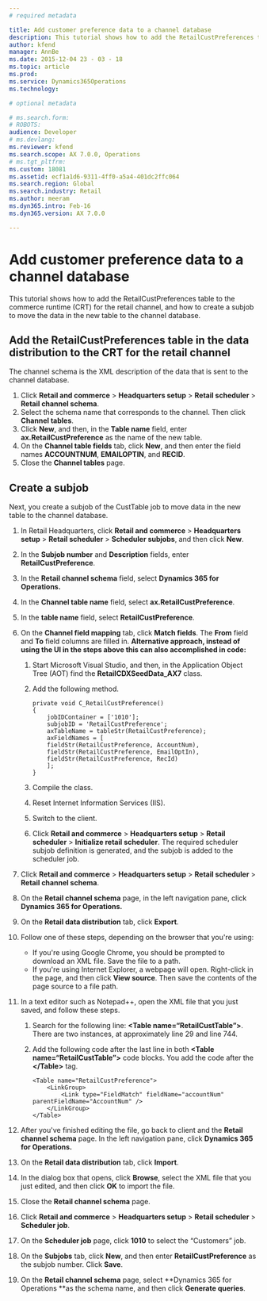 ```yaml
---
# required metadata

title: Add customer preference data to a channel database
description: This tutorial shows how to add the RetailCustPreferences table to the commerce runtime (CRT) for the retail channel, and how to create a subjob to move the data in the new table to the channel database.
author: kfend
manager: AnnBe
ms.date: 2015-12-04 23 - 03 - 18
ms.topic: article
ms.prod: 
ms.service: Dynamics365Operations
ms.technology: 

# optional metadata

# ms.search.form: 
# ROBOTS: 
audience: Developer
# ms.devlang: 
ms.reviewer: kfend
ms.search.scope: AX 7.0.0, Operations
# ms.tgt_pltfrm: 
ms.custom: 18081
ms.assetid: ecf1a1d6-9311-4ff0-a5a4-401dc2ffc064
ms.search.region: Global
ms.search.industry: Retail
ms.author: meeram
ms.dyn365.intro: Feb-16
ms.dyn365.version: AX 7.0.0

---
```


# Add customer preference data to a channel database

This tutorial shows how to add the RetailCustPreferences table to the commerce runtime (CRT) for the retail channel, and how to create a subjob to move the data in the new table to the channel database.

Add the RetailCustPreferences table in the data distribution to the CRT for the retail channel
----------------------------------------------------------------------------------------------

The channel schema is the XML description of the data that is sent to the channel database.

1.  Click **Retail and commerce** &gt; **Headquarters setup** &gt; **Retail scheduler** &gt; **Retail channel schema**.
2.  Select the schema name that corresponds to the channel. Then click **Channel tables**.
3.  Click **New**, and then, in the **Table name** field, enter **ax.RetailCustPreference** as the name of the new table.
4.  On the **Channel table fields** tab, click **New**, and then enter the field names **ACCOUNTNUM**, **EMAILOPTIN**, and **RECID**.
5.  Close the **Channel tables** page.

## Create a subjob
Next, you create a subjob of the CustTable job to move data in the new table to the channel database.

1.  In Retail Headquarters, click **Retail and commerce** &gt; **Headquarters setup** &gt; **Retail scheduler** &gt; **Scheduler subjobs**, and then click **New**.
2.  In the **Subjob number** and **Description** fields, enter **RetailCustPreference**.
3.  In the **Retail channel schema** field, select **Dynamics 365 for Operations.**
4.  In the **Channel table name** field, select **ax.RetailCustPreference**.
5.  In the **table name** field, select **RetailCustPreference**.
6.  On the **Channel field mapping** tab, click **Match fields**. The **From** field and **To** field columns are filled in. **Alternative approach, instead of using the UI in the steps above this can also accomplished in code:**
    1.  Start Microsoft Visual Studio, and then, in the Application Object Tree (AOT) find the **RetailCDXSeedData\_AX7** class.
    2.  Add the following method.

            private void C_RetailCustPreference()
            {
                jobIDContainer = ['1010'];
                subjobID = 'RetailCustPreference';
                axTableName = tableStr(RetailCustPreference);
                axFieldNames = [
                fieldStr(RetailCustPreference, AccountNum),
                fieldStr(RetailCustPreference, EmailOptIn),
                fieldStr(RetailCustPreference, RecId)
                ];
            }

    3.  Compile the class.
    4.  Reset Internet Information Services (IIS).
    5.  Switch to the client.
    6.  Click **Retail and commerce** &gt; **Headquarters setup** &gt; **Retail scheduler** &gt; **Initialize retail scheduler**. The required scheduler subjob definition is generated, and the subjob is added to the scheduler job.

7.  Click **Retail and commerce** &gt; **Headquarters setup** &gt; **Retail scheduler** &gt; **Retail channel schema**.
8.  On the **Retail channel schema** page, in the left navigation pane, click **Dynamics 365 for Operations.**
9.  On the **Retail data distribution** tab, click **Export**.
10. Follow one of these steps, depending on the browser that you're using:
    -   If you're using Google Chrome, you should be prompted to download an XML file. Save the file to a path.
    -   If you're using Internet Explorer, a webpage will open. Right-click in the page, and then click **View source**. Then save the contents of the page source to a file path.

11. In a text editor such as Notepad++, open the XML file that you just saved, and follow these steps.
    1.  Search for the following line: **&lt;Table name=“RetailCustTable”&gt;**. There are two instances, at approximately line 29 and line 744.
    2.  Add the following code after the last line in both **&lt;Table name=“RetailCustTable”&gt;** code blocks. You add the code after the **&lt;/Table&gt;** tag.

            <Table name="RetailCustPreference">
                <LinkGroup>
                    <Link type="FieldMatch" fieldName="accountNum" parentFieldName="AccountNum" />
                </LinkGroup>
            </Table>

12. After you've finished editing the file, go back to client and the **Retail channel schema** page. In the left navigation pane, click **Dynamics 365 for Operations.**
13. On the **Retail data distribution** tab, click **Import**.
14. In the dialog box that opens, click **Browse**, select the XML file that you just edited, and then click **OK** to import the file.
15. Close the **Retail channel schema** page.
16. Click **Retail and commerce** &gt; **Headquarters setup** &gt; **Retail scheduler** &gt; **Scheduler job**.
17. On the **Scheduler job** page, click **1010** to select the “Customers” job.
18. On the **Subjobs** tab, click **New**, and then enter **RetailCustPreference** as the subjob number. Click **Save**.
19. On the **Retail channel schema** page, select **Dynamics 365 for Operations **as the schema name, and then click **Generate queries**.


